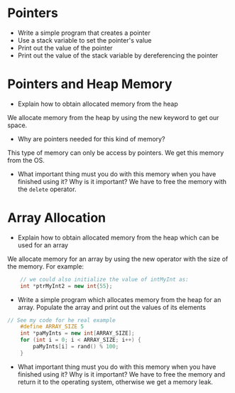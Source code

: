# Pointers

- Write a simple program that creates a pointer
- Use a stack variable to set the pointer's value
- Print out the value of the pointer
- Print out the value of the stack variable by dereferencing the pointer


# Pointers and Heap Memory
- Explain how to obtain allocated memory from the heap

We allocate memory from the heap by using the new keyword to get our space.

- Why are pointers needed for this kind of memory?

This type of memory can only be access by pointers.  We get this memory from the OS.

- What important thing must you do with this memory when you have finished using it? Why is it important?
We have to free the memory with the `delete` operator.


# Array Allocation

- Explain how to obtain allocated memory from the heap which can be used for an array

We allocate memory for an array by using the new operator with the size of the memory.  For example:

```cpp
    // we could also initialize the value of intMyInt as:
    int *ptrMyInt2 = new int{55};

```

- Write a simple program which allocates memory from the heap for an array. Populate the array and print out the values of its elements

```cpp
// See my code for he real example
    #define ARRAY_SIZE 5
    int *paMyInts = new int[ARRAY_SIZE];
    for (int i = 0; i < ARRAY_SIZE; i++) {
        paMyInts[i] = rand() % 100;
    }

```


-  What important thing must you do with this memory when you have finished using it? Why is it important?
We have to free the memory and return it to the operating system, otherwise we get a memory leak.
